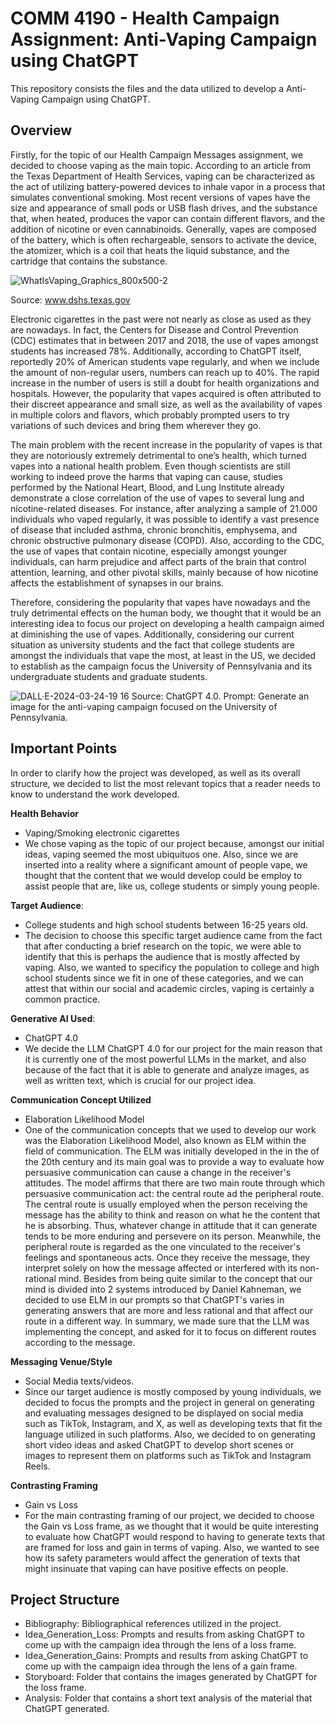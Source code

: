 # COMM 4190 - Health Campaign Assignment: Anti-Vaping Campaign using ChatGPT

This repository consists the files and the data utilized to develop a Anti-Vaping Campaign using ChatGPT.

## Overview

Firstly, for the topic of our Health Campaign Messages assignment, we decided to choose vaping as the main topic. According to an article from the Texas Department of Health Services, vaping can be characterized as the act of utilizing battery-powered devices to inhale vapor in a process that simulates conventional smoking. Most recent versions of vapes have the size and appearance of small pods or USB flash drives, and the substance that, when heated, produces the vapor can contain different flavors, and the addition of nicotine or even cannabinoids. Generally, vapes are composed of the battery, which is often rechargeable, sensors to activate the device, the atomizer, which is a coil that heats the liquid substance, and the cartridge that contains the substance. 

![WhatIsVaping_Graphics_800x500-2](https://github.com/yummyhopper/anti_vaping_campaign/assets/80358822/58bf798c-7b3a-4382-8b68-0a3b1a6da8da)

Source: www.dshs.texas.gov

Electronic cigarettes in the past were not nearly as close as used as they are nowadays. In fact, the Centers for Disease and Control Prevention (CDC) estimates that in between 2017 and 2018, the use of vapes amongst students has increased 78%. Additionally, according to ChatGPT itself, reportedly 20% of American students vape regularly, and when we include the amount of non-regular users, numbers can reach up to 40%. The rapid increase in the number of users is still a doubt for health organizations and hospitals. However, the popularity that vapes acquired is often attributed to their discreet appearance and small size, as well as the availability of vapes in multiple colors and flavors, which probably prompted users to try variations of such devices and bring them wherever they go. 

The main problem with the recent increase in the popularity of vapes is that they are notoriously extremely detrimental to one’s health, which turned vapes into a national health problem. Even though scientists are still working to indeed prove the harms that vaping can cause, studies performed by the National Heart, Blood, and Lung Institute already demonstrate a close correlation of the use of vapes to several lung and nicotine-related diseases. For instance, after analyzing a sample of 21.000 individuals who vaped regularly, it was possible to identify a vast presence of disease that included asthma, chronic bronchitis, emphysema, and chronic obstructive pulmonary disease (COPD). Also, according to the CDC, the use of vapes that contain nicotine, especially amongst younger individuals, can harm prejudice and affect parts of the brain that control attention, learning, and other pivotal skills, mainly because of how nicotine affects the establishment of synapses in our brains. 

Therefore, considering the popularity that vapes have nowadays and the truly detrimental effects on the human body, we thought that it would be an interesting idea to focus our project on developing a health campaign aimed at diminishing the use of vapes. Additionally, considering our current situation as university students and the fact that college students are amongst the individuals that vape the most, at least in the US, we decided to establish as the campaign focus the University of Pennsylvania and its undergraduate students and graduate students. 

![DALL·E-2024-03-24-19 16](https://github.com/yummyhopper/anti_vaping_campaign/assets/80358822/fd47585d-5ba7-43f5-8fdb-4928ae37bf7d)
Source: ChatGPT 4.0. Prompt: Generate an image for the anti-vaping campaign focused on the University of Pennsylvania. 

## Important Points 

In order to clarify how the project was developed, as well as its overall structure, we decided to list the most relevant topics that a reader needs to know to understand the work developed. 

**Health Behavior**

- Vaping/Smoking electronic cigarettes
- We chose vaping as the topic of our project because, amongst our initial ideas, vaping seemed the most ubiquituos one. Also, since we are inserted into a reality where a significant amount of people vape, we thought that the content that we would develop could be employ to assist people that are, like us, college students or simply young people. 

**Target Audience**:

- College students and high school students between 16-25 years old.
- The decision to choose this specific target audience came from the fact that after conducting a brief research on the topic, we were able to identify that this is perhaps the audience that is mostly affected by vaping. Also, we wanted to specificy the population to college and high school students since we fit in one of these categories, and we can attest that within our social and academic circles, vaping is certainly a common practice.

**Generative AI Used**:

- ChatGPT 4.0
- We decide the LLM ChatGPT 4.0 for our project for the main reason that it is currently one of the most powerful LLMs in the market, and also because of the fact that it is able to generate and analyze images, as well as written text, which is crucial for our project idea.

**Communication Concept Utilized**

- Elaboration Likelihood Model
- One of the communication concepts that we used to develop our work was the Elaboration Likelihood Model, also known as ELM within the field of communication. The ELM was initially developed in the in the of the 20th century and its main goal was to provide a way to evaluate how persuasive communication can cause a change in the receiver's attitudes. The model affirms that there are two main route through which persuasive communication act: the central route ad the peripheral route.
The central route is usually employed when the person receiving the message has the ability to think and reason on what he the content that he is absorbing. Thus, whatever change in attitude that it can generate tends to be more enduring and persevere on its person. Meanwhile, the peripheral route is regarded as the one vinculated to the receiver's feelings and spontaneous acts. Once they receive the message, they interpret solely on how the message affected or interfered with its non-rational mind.
Besides from being quite similar to the concept that our mind is divided into 2 systems introduced by Daniel Kahneman, we decided to use ELM in our prompts so that ChatGPT's varies in generating answers that are more and less rational and that affect our route in a different way. In summary, we made sure that the LLM was implementing the concept, and asked for it to focus on different routes according to the message. 

**Messaging Venue/Style**

- Social Media texts/videos.
- Since our target audience is mostly composed by young individuals, we decided to focus the prompts and the project in general on generating and evaluating messages designed to be displayed on social media such as TikTok, Instagram, and X, as well as developing texts that fit the language utilized in such platforms. Also, we decided to on generating short video ideas and asked ChatGPT to develop short scenes or images to represent them on platforms such as TikTok and Instagram Reels. 

**Contrasting Framing**

- Gain vs Loss
- For the main contrasting framing of our project, we decided to choose the Gain vs Loss frame, as we thought that it would be quite interesting to evaluate how ChatGPT would respond to having to generate texts that are framed for loss and gain in terms of vaping. Also, we wanted to see how its safety parameters would affect the generation of texts that might insinuate that vaping can have positive effects on people.

## Project Structure

- Bibliography: Bibliographical references utilized in the project. 
- Idea_Generation_Loss: Prompts and results from asking ChatGPT to come up with the campaign idea through the lens of a loss frame.
- Idea_Generation_Gains: Prompts and results from asking ChatGPT to come up with the campaign idea through the lens of a gain frame.
- Storyboard: Folder that contains the images generated by ChatGPT for the loss frame.
- Analysis: Folder that contains a short text analysis of the material that ChatGPT generated.
